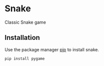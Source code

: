 # Snake
Classic Snake game

## Installation
Use the package manager [pip](https://pip.pypa.io/en/stable/) to install snake.

```bash
pip install pygame
```
